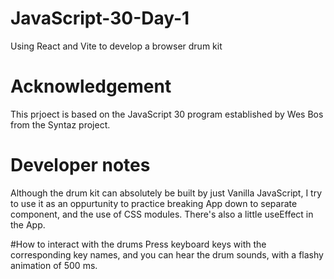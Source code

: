 # JavaScript-30-Day-1
Using React and Vite to develop a browser drum kit

# Acknowledgement
This prjoect is based on the JavaScript 30 program established by Wes Bos from the Syntaz project.


# Developer notes
Although the drum kit can absolutely be built by just Vanilla JavaScript, I try to use it as an oppurtunity to practice breaking App down to separate component, 
and the use of CSS modules. There's also a little useEffect in the App.


#How to interact with the drums
Press keyboard keys with the corresponding key names, and you can hear the drum sounds, with a flashy animation of 500 ms.
